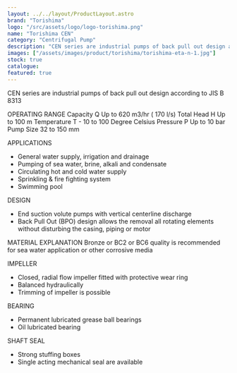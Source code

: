 ```yaml
---
layout: ../../layout/ProductLayout.astro
brand: "Torishima"
logo: "/src/assets/logo/logo-torishima.png"
name: "Torishima CEN"
category: "Centrifugal Pump"
description: "CEN series are industrial pumps of back pull out design according to JIS B 8313"
images: ["/assets/images/product/torishima/torishima-eta-n-1.jpg"]
stock: true
catalogue:
featured: true
---
```


CEN series are industrial pumps of back pull out design according to JIS B 8313

OPERATING RANGE
Capacity Q Up to 620 m3/hr ( 170 l/s)
Total Head H Up to 100 m
Temperature T - 10 to 100 Degree Celsius
Pressure P Up to 10 bar
Pump Size 32 to 150 mm

APPLICATIONS

- General water supply, irrigation and drainage
- Pumping of sea water, brine, alkali and condensate
- Circulating hot and cold water supply
- Sprinkling & fire fighting system
- Swimming pool

DESIGN

- End suction volute pumps with vertical centerline discharge
- Back Pull Out (BPO) design allows the removal all rotating elements without disturbing the casing, piping or motor

MATERIAL EXPLANATION
Bronze or BC2 or BC6 quality is recommended for sea water application or other corrosive media

IMPELLER

- Closed, radial flow impeller fitted with protective wear ring
- Balanced hydraulically
- Trimming of impeller is possible

BEARING

- Permanent lubricated grease ball bearings
- Oil lubricated bearing

SHAFT SEAL

- Strong stuffing boxes
- Single acting mechanical seal are available
